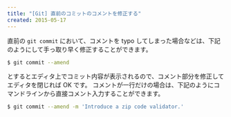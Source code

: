 ```yaml
---
title: "[Git] 直前のコミットのコメントを修正する"
created: 2015-05-17
---
```


直前の ```git commit``` において、コメントを typo してしまった場合などは、下記のようにして手っ取り早く修正することができます。

```sh
$ git commit --amend
```

とするとエディタ上でコミット内容が表示されるので、コメント部分を修正してエディタを閉じれば OK です。
コメントが一行だけの場合は、下記のようにコマンドラインから直接コメント入力することができます。

```sh
$ git commit --amend -m 'Introduce a zip code validator.'
```
